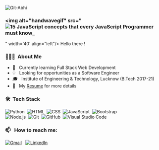 ![Git-Abhi](https://github.com/a-bit-git/a-bit-git/assets/138126472/c07cb6d2-2900-40e1-a140-f874d086009d)

### <img alt="handwavegif" src="![15 JavaScript concepts that every JavaScript Programmer must know_](https://github.com/a-bit-git/a-bit-git/assets/138126472/f1548f03-c963-4e04-8c8e-a7d366f33f31)
" width='40' align="left"/> Hello there !
### 👨🏻‍💻 &nbsp;About Me

- 🌱 &nbsp; Currently learning Full Stack Web Development
- 💡 &nbsp; Looking for opportunities as a Software Engineer
- 🎓 &nbsp; Institute of Engineering & Technology, Lucknow (B.Tech 2017-21)
- 📄 &nbsp; My [Resume](https://drive.google.com/file/d/1enW4XFT6Q-Po7y9tAVxNhV26kpjKGhl_/view?usp=drive_link) for more details

### 🛠 &nbsp;Tech Stack

![Python](https://img.shields.io/badge/-Python-05122A?style=flat&logo=Python)&nbsp;
![HTML](https://img.shields.io/badge/-HTML-05122A?style=flat&logo=HTML5)&nbsp;
![CSS](https://img.shields.io/badge/-CSS-05122A?style=flat&logo=CSS3&logoColor=1572B6)&nbsp;
![JavaScript](https://img.shields.io/badge/-JavaScript-05122A?style=flat&logo=javascript)&nbsp;
![Bootstrap](https://img.shields.io/badge/-Bootstrap-05122A?style=flat&logo=bootstrap&logoColor=563D7C)\
![Node.js](https://img.shields.io/badge/-Node.js-05122A?style=flat&logo=Node.js)&nbsp;
![Git](https://img.shields.io/badge/-Git-05122A?style=flat&logo=git)&nbsp;
![GitHub](https://img.shields.io/badge/-GitHub-05122A?style=flat&logo=github)&nbsp;
![Visual Studio Code](https://img.shields.io/badge/-Visual%20Studio%20Code-05122A?style=flat&logo=visual-studio-code&logoColor=007ACC)&nbsp;

### 📫 &nbsp; How to reach me:

<a href="mailto:abhinav.gupta.1220@gmail.com"><img alt="Gmail" src="https://img.shields.io/badge/Gmail-D14836?style=flat&logo=gmail&logoColor=white" /></a> &nbsp;
<a href="https://www.linkedin.com/in/abhinav1220/"><img alt="LinkedIn" src="https://img.shields.io/badge/linkedin%20-%230077B5.svg?&style=flat&logo=linkedin&logoColor=white"/></a> &nbsp;

